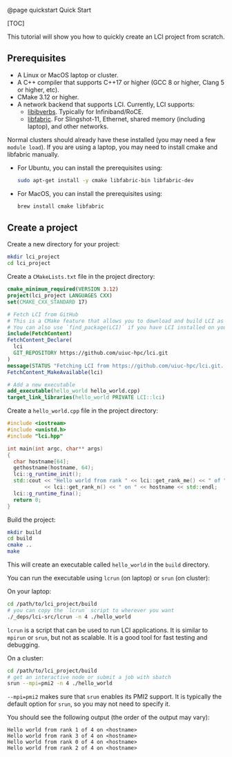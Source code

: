 @page quickstart Quick Start

[TOC]

This tutorial will show you how to quickly create an LCI project from scratch.

## Prerequisites
- A Linux or MacOS laptop or cluster.
- A C++ compiler that supports C++17 or higher (GCC 8 or higher, Clang 5 or higher, etc).
- CMake 3.12 or higher.
- A network backend that supports LCI. Currently, LCI supports:
  - [libibverbs](https://github.com/linux-rdma/rdma-core/blob/master/Documentation/libibverbs.md). Typically for Infiniband/RoCE.
  - [libfabric](https://ofiwg.github.io/libfabric/). For Slingshot-11, Ethernet, shared memory (including laptop), and other networks.

Normal clusters should already have these installed (you may need a few `module load`). If you are using a laptop, you may need to install cmake and libfabric manually.
- For Ubuntu, you can install the prerequisites using:
  ```bash
  sudo apt-get install -y cmake libfabric-bin libfabric-dev
  ```
- For MacOS, you can install the prerequisites using:
  ```bash
  brew install cmake libfabric
  ```

## Create a project

Create a new directory for your project:
```bash
mkdir lci_project
cd lci_project
```

Create a `CMakeLists.txt` file in the project directory:
```cmake
cmake_minimum_required(VERSION 3.12)
project(lci_project LANGUAGES CXX)
set(CMAKE_CXX_STANDARD 17)

# Fetch LCI from GitHub
# This is a CMake feature that allows you to download and build LCI as part of your project.
# You can also use `find_package(LCI)` if you have LCI installed on your system.
include(FetchContent)
FetchContent_Declare(
  lci
  GIT_REPOSITORY https://github.com/uiuc-hpc/lci.git
)
message(STATUS "Fetching LCI from https://github.com/uiuc-hpc/lci.git...")
FetchContent_MakeAvailable(lci)

# Add a new executable
add_executable(hello_world hello_world.cpp)
target_link_libraries(hello_world PRIVATE LCI::lci)
```

Create a `hello_world.cpp` file in the project directory:
```cpp
#include <iostream>
#include <unistd.h>
#include "lci.hpp"

int main(int argc, char** args)
{
  char hostname[64];
  gethostname(hostname, 64);
  lci::g_runtime_init();
  std::cout << "Hello world from rank " << lci::get_rank_me() << " of "
            << lci::get_rank_n() << " on " << hostname << std::endl;
  lci::g_runtime_fina();
  return 0;
}
```

Build the project:
```bash
mkdir build
cd build
cmake ..
make
```
This will create an executable called `hello_world` in the `build` directory.

You can run the executable using `lcrun` (on laptop) or `srun` (on cluster):

On your laptop:
```bash
cd /path/to/lci_project/build
# you can copy the `lcrun` script to wherever you want
./_deps/lci-src/lcrun -n 4 ./hello_world
```
`lcrun` is a script that can be used to run LCI applications. It is similar to `mpirun` or `srun`, but not as scalable. It is a good tool for fast testing and debugging.

On a cluster:
```bash
cd /path/to/lci_project/build
# get an interactive node or submit a job with sbatch
srun --mpi=pmi2 -n 4 ./hello_world
```
`--mpi=pmi2` makes sure that `srun` enables its PMI2 support. It is typically the default option for `srun`, so you may not need to specify it.

You should see the following output (the order of the output may vary):
```
Hello world from rank 1 of 4 on <hostname>
Hello world from rank 3 of 4 on <hostname>
Hello world from rank 0 of 4 on <hostname>
Hello world from rank 2 of 4 on <hostname>
```